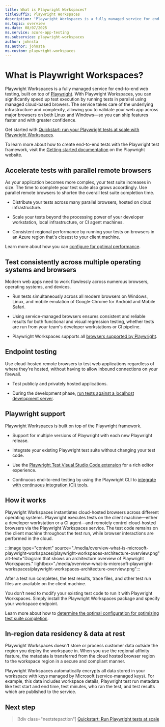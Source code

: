 ```yaml
---
title: What is Playwright Workspaces?
titleSuffix: Playwright Workspaces
description: 'Playwright Workspaces is a fully managed service for end-to-end testing built on top of Playwright. Run Playwright tests with high parallelization across different operating system and browser combinations simultaneously.'
ms.topic: overview
ms.date: 08/07/2025
ms.service: azure-app-testing
ms.subservice: playwright-workspaces
author: johnsta
ms.author: johnsta
ms.custom: playwright-workspaces
---
```


# What is Playwright Workspaces?

Playwright Workspaces is a fully managed service for end-to-end web testing, built on top of [Playwright](https://playwright.dev). With Playwright Workspaces, you can significantly speed up test execution by running tests in parallel using managed cloud-based browers. The service takes care of the underlying infrastructure and complexity, allowing you to validate your web app across major browsers on both Linux and Windows—so you can ship features faster and with greater confidence.

Get started with [Quickstart: run your Playwright tests at scale with Playwright Workspaces](./quickstart-run-end-to-end-tests.md).

To learn more about how to create end-to-end tests with the Playwright test framework, visit the [Getting started documentation](https://playwright.dev/docs/intro) on the Playwright website.

## Accelerate tests with parallel remote browsers

As your application becomes more complex, your test suite increases in size. The time to complete your test suite also grows accordingly. Use parallel remote browsers to shorten the overall test suite completion time.

- Distribute your tests across many parallel browsers, hosted on cloud infrastructure.

- Scale your tests beyond the processing power of your developer workstation, local infrastructure, or CI agent machines.

- Consistent regional performance by running your tests on browsers in an Azure region that's closest to your client machine.

Learn more about how you can [configure for optimal performance](./concept-determine-optimal-configuration.md).

## Test consistently across multiple operating systems and browsers

Modern web apps need to work flawlessly across numerous browsers, operating systems, and devices.

- Run tests simultaneously across all modern browsers on Windows, Linux, and mobile emulation of Google Chrome for Android and Mobile Safari.

- Using service-managed browsers ensures consistent and reliable results for both functional and visual regression testing, whether tests are run from your team's developer workstations or CI pipeline.

- Playwright Workspaces supports all [browsers supported by Playwright](https://playwright.dev/docs/release-notes).

## Endpoint testing

Use cloud-hosted remote browsers to test web applications regardless of where they're hosted, without having to allow inbound connections on your firewall.

- Test publicly and privately hosted applications.

- During the development phase, [run tests against a localhost development server](./how-to-test-local-applications.md).

## Playwright support

Playwright Workspaces is built on top of the Playwright framework.

- Support for multiple versions of Playwright with each new Playwright release.

- Integrate your existing Playwright test suite without changing your test code.

- Use the [Playwright Test Visual Studio Code extension](https://marketplace.visualstudio.com/items?itemName=ms-playwright.playwright) for a rich editor experience.

- Continuous end-to-end testing by using the Playwright CLI to [integrate with continuous integration (CI) tools](./quickstart-automate-end-to-end-testing.md).

## How it works

Playwright Workspaces instantiates cloud-hosted browsers across different operating systems. Playwright executes tests on the client machine—either a developer workstation or a CI agent—and remotely control cloud-hosted browsers via the Playwright Workspaces service. The test code remains on the client machine throughout the test run, while browser interactions are performed in the cloud.

:::image type="content" source="./media/overview-what-is-microsoft-playwright-workspaces/playwright-workspaces-architecture-overview.png" alt-text="Diagram that shows an architecture overview of Playwright Workspaces." lightbox="./media/overview-what-is-microsoft-playwright-workspaces/playwright-workspaces-architecture-overview.png":::

After a test run completes, the test results, trace files, and other test run files are available on the client machine.

You don’t need to modify your existing test code to run it with Playwright Workspaces. Simply install the Playwright Workspaces package and specify your workspace endpoint.

Learn more about how to [determine the optimal configuration for optimizing test suite completion](./concept-determine-optimal-configuration.md).

## In-region data residency & data at rest

Playwright Workspaces doesn't store or process customer data outside the region you deploy the workspace in. When you use the regional affinity feature, the metadata is transferred from the cloud hosted browser region to the workspace region in a secure and compliant manner.

Playwright Workspaces automatically encrypts all data stored in your workspace with keys managed by Microsoft (service-managed keys). For example, this data includes workspace details, Playwright test run metadata like test start and end time, test minutes, who ran the test, and test results which are published to the service.

## Next step

> [!div class="nextstepaction"]
> [Quickstart: Run Playwright tests at scale](quickstart-run-end-to-end-tests.md)
